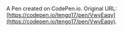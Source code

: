 # 

A Pen created on CodePen.io. Original URL: [https://codepen.io/tengo17/pen/VwyEaqy](https://codepen.io/tengo17/pen/VwyEaqy).


